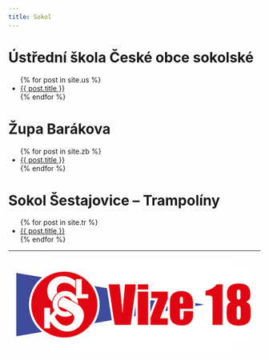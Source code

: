 ```yaml
---
title: Sokol
---
```


# Ústřední škola České obce sokolské

<ul>
{% for post in site.us %}<li><a href="{{ post.url | prepend: site.baseurl}}">{{ post.title }}</a></li>{% endfor %}
</ul>

# Župa Barákova

<ul>
{% for post in site.zb %}<li><a href="{{ post.url }}">{{ post.title }}</a></li>{% endfor %}
</ul>

# Sokol Šestajovice – Trampolíny

<ul>
{% for post in site.tr %}<li><a href="{{ post.url | prepend: site.baseurl}}">{{ post.title }}</a></li>{% endfor %}
</ul>

---

[![Vize18](vize18.png "Podporuji Vizi 18")](http://www.vize18.cz)